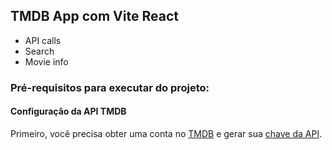 ## TMDB App com Vite React

- API calls
- Search
- Movie info

### Pré-requisitos para executar do projeto:

#### Configuração da API TMDB

Primeiro, você precisa obter uma conta no [TMDB](https://www.themoviedb.org) e gerar sua [chave da API](https://www.themoviedb.org/faq/api).

